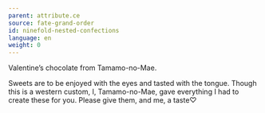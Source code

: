 ```yaml
---
parent: attribute.ce
source: fate-grand-order
id: ninefold-nested-confections
language: en
weight: 0
---
```


Valentine’s chocolate from Tamamo-no-Mae.

Sweets are to be enjoyed with the eyes and tasted with the tongue.
Though this is a western custom, I, Tamamo-no-Mae, gave everything I had to create these for you.
Please give them, and me, a taste♡
